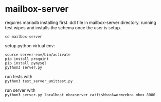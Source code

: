 # mailbox-server

requires mariadb installing first. ddl file in mailbox-server directory. running test wipes and installs the schema once the user is setup.


```cd mailbox-server```  

setup python virtual env:

```python3 -m venv server-env  
source server-env/bin/activate
pip install proquint
pip install pymysql
python3 server.py
```  
run tests with  
```python3 test_server_unittest.py```

run server with  
```python3 server.py localhost mboxserver catfishbookwormzebra mbox 8080```

